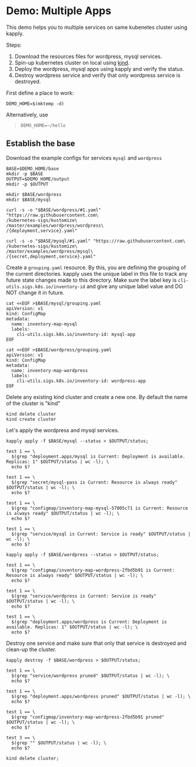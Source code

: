 [kind]: https://github.com/kubernetes-sigs/kind

# Demo: Multiple Apps

This demo helps you to multiple services on same kubenetes cluster using kapply.

Steps:
1. Download the resources files for wordpress, mysql services.
2. Spin-up kubernetes cluster on local using [kind].
3. Deploy the wordpress, mysql apps using kapply and verify the status.
4. Destroy wordpress service and verify that only wordpress service is destroyed.

First define a place to work:

<!-- @makeWorkplace @testE2EAgainstLatestRelease -->
```
DEMO_HOME=$(mktemp -d)
```

Alternatively, use

> ```
> DEMO_HOME=~/hello
> ```

## Establish the base

Download the example configs for services `mysql` and `wordpress`
<!-- @createBase @testE2EAgainstLatestRelease -->
```
BASE=$DEMO_HOME/base
mkdir -p $BASE
OUTPUT=$DEMO_HOME/output
mkdir -p $OUTPUT

mkdir $BASE/wordpress
mkdir $BASE/mysql

curl -s -o "$BASE/wordpress/#1.yaml" "https://raw.githubusercontent.com\
/kubernetes-sigs/kustomize\
/master/examples/wordpress/wordpress\
/{deployment,service}.yaml"

curl -s -o "$BASE/mysql/#1.yaml" "https://raw.githubusercontent.com\
/kubernetes-sigs/kustomize\
/master/examples/wordpress/mysql\
/{secret,deployment,service}.yaml"
```

Create a `grouping.yaml` resource. By this, you are defining the grouping of the current directories. kapply uses 
the unique label in this file to track any future state changes made to this directory. Make sure the label key is 
`cli-utils.sigs.k8s.io/inventory-id` and give any unique label value and DO NOT change it in future.

<!-- @createGroupingYaml @testE2EAgainstLatestRelease-->
```
cat <<EOF >$BASE/mysql/grouping.yaml
apiVersion: v1
kind: ConfigMap
metadata:
  name: inventory-map-mysql
  labels:
    cli-utils.sigs.k8s.io/inventory-id: mysql-app
EOF

cat <<EOF >$BASE/wordpress/grouping.yaml
apiVersion: v1
kind: ConfigMap
metadata:
  name: inventory-map-wordpress
  labels:
    cli-utils.sigs.k8s.io/inventory-id: wordpress-app
EOF

```

Delete any existing kind cluster and create a new one. By default the name of the cluster is "kind"
<!-- @deleteAndCreateKindCluster @testE2EAgainstLatestRelease -->
```
kind delete cluster
kind create cluster
```

Let's apply the wordpress and mysql services.
<!-- @RunWordpressAndMysql @testE2EAgainstLatestRelease -->
```
kapply apply -f $BASE/mysql --status > $OUTPUT/status;

test 1 == \
  $(grep "deployment.apps/mysql is Current: Deployment is available. Replicas: 1" $OUTPUT/status | wc -l); \
  echo $?

test 1 == \
  $(grep "secret/mysql-pass is Current: Resource is always ready" $OUTPUT/status | wc -l); \
  echo $?

test 1 == \
  $(grep "configmap/inventory-map-mysql-57005c71 is Current: Resource is always ready" $OUTPUT/status | wc -l); \
  echo $?

test 1 == \
  $(grep "service/mysql is Current: Service is ready" $OUTPUT/status | wc -l); \
  echo $?

kapply apply -f $BASE/wordpress --status > $OUTPUT/status;

test 1 == \
  $(grep "configmap/inventory-map-wordpress-2fbd5b91 is Current: Resource is always ready" $OUTPUT/status | wc -l); \
  echo $?

test 1 == \
  $(grep "service/wordpress is Current: Service is ready" $OUTPUT/status | wc -l); \
  echo $?

test 1 == \
  $(grep "deployment.apps/wordpress is Current: Deployment is available. Replicas: 1" $OUTPUT/status | wc -l); \
  echo $?

```

Destroy one service and make sure that only that service is destroyed and clean-up the cluster.
<!-- @destroyAppDeleteKindCluster @testE2EAgainstLatestRelease -->
```
kapply destroy -f $BASE/wordpress > $OUTPUT/status;

test 1 == \
  $(grep "service/wordpress pruned" $OUTPUT/status | wc -l); \
  echo $?

test 1 == \
  $(grep "deployment.apps/wordpress pruned" $OUTPUT/status | wc -l); \
  echo $?

test 1 == \
  $(grep "configmap/inventory-map-wordpress-2fbd5b91 pruned" $OUTPUT/status | wc -l); \
  echo $?

test 3 == \
  $(grep "" $OUTPUT/status | wc -l); \
  echo $?

kind delete cluster;
```

